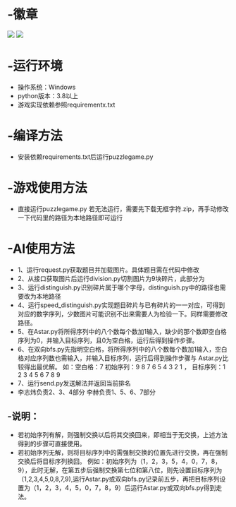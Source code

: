 # -徽章
![](https://img.shields.io/badge/{language}-{python}-{yellowgreen}.svg)
![](https://img.shields.io/badge/{build}-{passed}-{yellowgreen}.svg)

# -运行环境
- 操作系统：Windows
- python版本：3.8以上
- 游戏实现依赖参照requirementx.txt

# -编译方法
- 安装依赖requirements.txt后运行puzzlegame.py

# -游戏使用方法
- 直接运行puzzlegame.py
若无法运行，需要先下载无框字符.zip，再手动修改一下代码里的路径为本地路径即可运行

# -AI使用方法
- 1、运行request.py获取题目并加载图片。具体题目需在代码中修改
- 2、从接口获取图片后运行division.py切割图片为9块碎片，此部分为
- 3、运行distinguish.py识别碎片属于哪个字母，distinguish.py中的路径也需要改为本地路径
- 4、运行speed_distinguish.py实现题目碎片与已有碎片的一一对应，可得到对应的数字序列，少数图片可能识别不出来需要人为检验一下。同样需要修改路径。
- 5、在Astar.py将所得序列中的八个数每个数加1输入，缺少的那个数即空白格序列为0，并输入目标序列，且0为空白格，运行后得到操作步骤。
- 6、在双向bfs.py先指明空白格，将所得序列中的八个数每个数加1输入，空白格对应序列数也需输入，并输入目标序列，运行后得到操作步骤与 Astar.py比较得出最优解。
如：空白格：7   初始序列：9 8 7 6 5 4 3 2 1 ，  目标序列：1 2 3 4 5 6 7 8 9
- 7、运行send.py发送解法并返回当前排名
- 李志炜负责2、3、4部分 李赫负责1、5、6、7部分
## -说明：
- 若初始序列有解，则强制交换以后将其交换回来，即相当于无交换，上述方法得到的步骤可直接使用。
- 若初始序列无解，则将目标序列中的需强制交换的位置先进行交换，再在强制交换后将目标序列换回。
例如：初始序列为（1，2，3，5，4，0，7，8，9），此时无解，在第五步后强制交换第七位和第八位，则先设置目标序列为（1,2,3,4,5,0,8,7,9),运行Astar.py或双向bfs.py记录前五步，再把目标序列设置为（1，2，3，4，5，0，7，8，9）后运行Astar.py或双向bfs.py得到走法。
